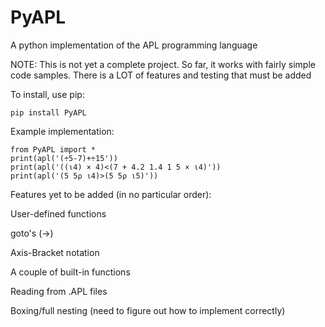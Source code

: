 # PyAPL
A python implementation of the APL programming language

NOTE: This is not yet a complete project. So far, it works with fairly simple code samples. There is a LOT of features and testing that must be added

To install, use pip:

	pip install PyAPL

Example implementation:

    from PyAPL import *
    print(apl('(÷5-7)+÷15'))
    print(apl('((⍳4) × 4)<(7 + 4.2 1.4 1 5 × ⍳4)'))
    print(apl('(5 5⍴ ⍳4)>(5 5⍴ ⍳5)'))

Features yet to be added (in no particular order):

User-defined functions

goto's (→)

Axis-Bracket notation

A couple of built-in functions

Reading from .APL files

Boxing/full nesting (need to figure out how to implement correctly)